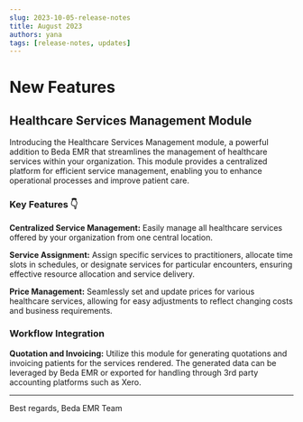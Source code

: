 ```yaml
---
slug: 2023-10-05-release-notes
title: August 2023
authors: yana
tags: [release-notes, updates]
---
```


# New Features

## Healthcare Services Management Module

Introducing the Healthcare Services Management module, a powerful addition to Beda EMR that streamlines the management of healthcare services within your organization. This module provides a centralized platform for efficient service management, enabling you to enhance operational processes and improve patient care.

### Key Features 👇
<!--truncate-->

**Centralized Service Management:** Easily manage all healthcare services offered by your organization from one central location.
    
**Service Assignment:** Assign specific services to practitioners, allocate time slots in schedules, or designate services for particular encounters, ensuring effective resource allocation and service delivery.
    
**Price Management:** Seamlessly set and update prices for various healthcare services, allowing for easy adjustments to reflect changing costs and business requirements.

### Workflow Integration
**Quotation and Invoicing:** Utilize this module for generating quotations and invoicing patients for the services rendered. The generated data can be leveraged by Beda EMR or exported for handling through 3rd party accounting platforms such as Xero.

---
Best regards,
Beda EMR Team